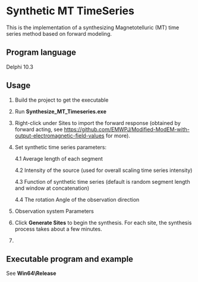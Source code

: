 Synthetic MT TimeSeries
=
This is the implementation of a synthesizing Magnetotelluric (MT) time series method based on forward modeling.

Program language
-
Delphi 10.3

Usage
-

1. Build the project to get the executable

2. Run **Synthesize_MT_Timeseries.exe**

3. Right-click under Sites to import the forward response (obtained by forward acting, see https://github.com/EMWPJ/Modified-ModEM-with-output-electromagnetic-field-values for more).

4. Set synthetic time series parameters:

   4.1 Average length of each segment

   4.2 Intensity of the source (used for overall scaling time series intensity)

   4.3 Function of synthetic time series (default is random segment length and window at concatenation)

   4.4 The rotation Angle of the observation direction

5. Observation system Parameters

6. Click **Generate Sites** to begin the synthesis. For each site, the synthesis process takes about a few minutes.
7.


Executable program and example
-

See **Win64\Release**